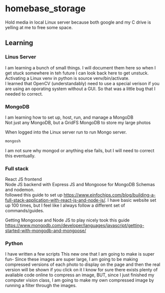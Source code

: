 # homebase_storage
Hold media in local Linux server because both google and my C drive is yelling at me to free some space.

## Learning 

### Linus Server
I am learning a bunch of small things. I will document them here so when I get stuck somewhere in teh future I can look back here to get unstuck.  
Activating a Linux venv in python is source venv/bin/activate.  
I learned that OpenCV (understandably) need to use a special verison if you are using an oporating system without a GUI. So that was a little bug that I needed to correct. 

### MongoDB
I am learning how to set up, host, run, and manage a MongoDB  
Not just any MongoDB, but a GridFS MongoDB to store my large photos  

When logged into the Linux server run to run Mongo server.  
```cmd
mongosh
```
I am not sure why mongod or anything else fails, but I will need to correct this eventually.  

### Full stack 
React JS frontend   
Node JS backend with Express JS and Mongoose for MongoDB Schemas and nodemon.  
followed this guide to set up https://www.einfochips.com/blog/building-a-full-stack-application-with-react-js-and-node-js/. 
I have basic website set up 100 times, but I feel like I always follow a different set of commands/guides.  


Getting Mongoose and Node JS to play nicely took this guide https://www.mongodb.com/developer/languages/javascript/getting-started-with-mongodb-and-mongoose/  

### Python
I have written a few scripts 
This new one that I am going to make is super fun-
Since these images are super large, I am going to be making compressed versions of each photo to display on the page and then the real version will be shown if you click on it
I know for sure there exists plenty of avaliable code online to compress an image, BUT, since I just finished my computer vision class, I am going to make my own compressed image by running a filter through the images.
